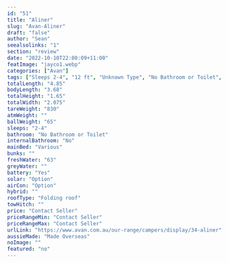 ```yaml
---
id: "51"
title: "Aliner"
slug: "Avan-Aliner"
draft: "false"
author: "Sean"
seealsolinks: "1"
section: "review"
date: "2022-10-10T22:00:09+11:00"
featImage: "jayco1.webp"
categories: ["Avan"]
tags: ["Sleeps 2-4", "12 ft", "Unknown Type", "No Bathroom or Toilet", "Folding roof", "Price Unknown"]
totalLength: "4.85"
bodyLength: "3.68"
totalHeight: "1.65"
totalWidth: "2.075"
tareWeight: "830"
atmWeight: ""
ballWeight: "65"
sleeps: "2-4"
bathroom: "No Bathroom or Toilet"
internalBathroom: "No"
mainBed: "Various"
bunks: ""
freshWater: "63"
greyWater: ""
battery: "Yes"
solar: "Option"
airCon: "Option"
hybrid: ""
roofType: "Folding roof"
towHitch: ""
price: "Contact Seller"
priceRangeMin: "Contact Seller"
priceRangeMax: "Contact Seller"
urlLink: "https://www.avan.com.au/our-range/campers/display/34-aliner"
aussieMade: "Made Overseas"
noImage: ""
featured: "no"
---
```

